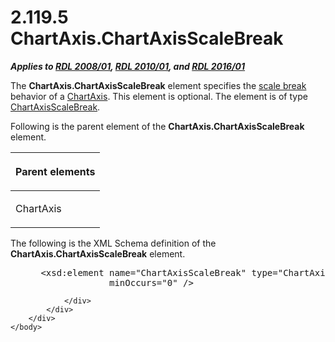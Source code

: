 <html dir="LTR" xmlns:mshelp="http://msdn.microsoft.com/mshelp" xmlns:ddue="http://ddue.schemas.microsoft.com/authoring/2003/5" xmlns:xlink="http://www.w3.org/1999/xlink" xmlns:tool="http://www.microsoft.com/tooltip">
    <head>
        <meta http-equiv="Content-Type" content="text/html; CHARSET=utf-8"></meta>
        <meta name="save" content="history"></meta>
        <title>2.119.5 ChartAxis.ChartAxisScaleBreak</title>
        <xml>
            <mshelp:toctitle title="2.119.5 ChartAxis.ChartAxisScaleBreak"></mshelp:toctitle>
            <mshelp:rltitle title="[MS-RDL]: ChartAxis.ChartAxisScaleBreak"></mshelp:rltitle>
            <mshelp:keyword index="A" term="fd32b4ce-debb-4e7b-85e6-db5e2dc154d2"></mshelp:keyword>
            <mshelp:attr name="DCSext.ContentType" value="open specification"></mshelp:attr>
            <mshelp:attr name="AssetID" value="fd32b4ce-debb-4e7b-85e6-db5e2dc154d2"></mshelp:attr>
            <mshelp:attr name="TopicType" value="kbRef"></mshelp:attr>
            <mshelp:attr name="DCSext.Title" value="[MS-RDL]: ChartAxis.ChartAxisScaleBreak" />
        </xml>
    </head>
    <body>
        <div id="header">
            <h1 class="heading">2.119.5 ChartAxis.ChartAxisScaleBreak</h1>
        </div>
        <div id="mainSection">
            <div id="mainBody">
                <div id="allHistory" class="saveHistory"></div>
                <div id="sectionSection0" class="section" name="collapseableSection">
                    

<p><b><i>Applies to </i></b><a href="1e855f94-4617-47e4-b89e-0856c6cb420f.htm"><b><i>RDL 2008/01</i></b></a><b><i>,
</i></b><a href="3428e690-a348-4ec7-8a6a-8efb42d2cdee.htm"><b><i>RDL 2010/01</i></b></a><b><i>,
and </i></b><a href="52ce3983-2bfc-4e72-9359-42aaf5fe4509.htm"><b><i>RDL 2016/01</i></b></a></p>

<p>The <b>ChartAxis.ChartAxisScaleBreak</b> element specifies
the <a href="b2482b3f-74ab-4ca8-a9e5-c07955011743.htm#gt_2d4a929f-30aa-49de-98c0-dbee18f13f34">scale break</a> behavior
of a <a href="0c19f1cb-ef68-4c28-a2d0-8601b7fd0f32.htm">ChartAxis</a>. This
element is optional. The element is of type <a href="2933ab6c-fef1-4e72-8f2f-fae83e9e3bb8.htm">ChartAxisScaleBreak</a>.</p>

<p>Following is the parent element of the <b>ChartAxis.ChartAxisScaleBreak</b>
element.</p>

<table>
 <thead>
  <tr>
   <th>
   <p>Parent elements</p>
   </th>
  </tr>
 </thead>
 <tr>
  <td>
  <p>ChartAxis</p>
  </td>
 </tr>
</table>

<p>The following is the XML Schema definition of the <b>ChartAxis.ChartAxisScaleBreak</b>
element.</p>

<dl>
<dd>
<div><pre> &lt;xsd:element name=&quot;ChartAxisScaleBreak&quot; type=&quot;ChartAxisScaleBreakType&quot; 
              minOccurs=&quot;0&quot; /&gt;
</pre></div>
</dd></dl>


                </div>
            </div>
        </div>
    </body>
</html>